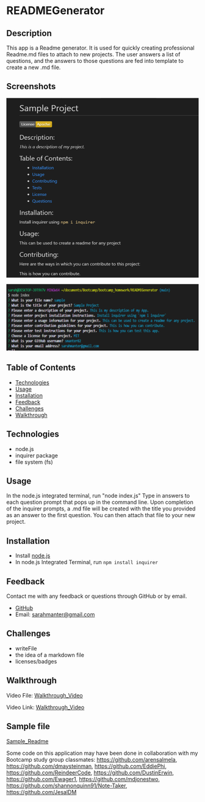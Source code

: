 # READMEGenerator

## Description

This app is a Readme generator. It is used for quickly creating professional Readme.md files to attach to new projects. The user answers a list of questions, and the answers to those questions are fed into template to create a new .md file.

## Screenshots

![Sample Readme](./Assets/sample_readme.png)

![node.js](./Assets/inquirer.png)

## Table of Contents

- [Technologies](#Technologies)
- [Usage](#Usage)
- [Installation](#Installation)
- [Feedback](#Feedback)
- [Challenges](#Challenges)
- [Walkthrough](#Walkthrough)

## Technologies

- node.js
- inquirer package
- file system (fs)

## Usage

In the node.js integrated terminal, run "node index.js"
Type in answers to each question prompt that pops up in the command line.
Upon completion of the inquirer prompts, a .md file will be created with the title you provided as an answer to the first question. You can then attach that file to your new project.

## Installation

- Install [node.js](https://nodejs.org/en/download/)
- In node.js Integrated Terminal, run `npm install inquirer`

## Feedback

Contact me with any feedback or questions through GitHub or by email.

- [GitHub](https://github.com/smanter82)
- Email: sarahmanter@gmail.com

## Challenges

- writeFile
- the idea of a markdown file
- licenses/badges

## Walkthrough

Video File:
[Walkthrough_Video](./Assets/ReadmeApp_Walkthrough.mp4)

Video Link:
[Walkthrough_Video](https://drive.google.com/file/d/1hxkMyWpGGTQQHizG-TaaJdBEPdOrxu4a/view)

## Sample file

[Sample_Readme](./Assets/Sample.md)

Some code on this application may have been done in collaboration with my Bootcamp study group classmates: https://github.com/arensalmela, https://github.com/dmaysteinman, https://github.com/EddiePhi, https://github.com/ReindeerCode, https://github.com/DustinErwin, https://github.com/Ewager1, https://github.com/mdjonestwo, https://github.com/shannonquinn91/Note-Taker, https://github.com/JesalDM
